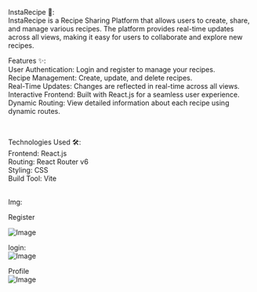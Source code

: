 InstaRecipe 🍳:<br>
InstaRecipe is a Recipe Sharing Platform that allows users to create, share, and manage various recipes. The platform provides real-time updates across all views, making it easy for users to collaborate and explore new recipes.
<br>

Features ✨:<br>
User Authentication: Login and register to manage your recipes.<br>
Recipe Management: Create, update, and delete recipes.<br>
Real-Time Updates: Changes are reflected in real-time across all views.<br>
Interactive Frontend: Built with React.js for a seamless user experience.<br>
Dynamic Routing: View detailed information about each recipe using dynamic routes.<br>

<br>

Technologies Used 🛠️:<br>
Frontend: React.js<br>
Routing: React Router v6<br>
Styling: CSS<br>
Build Tool: Vite<br>

<br>
Img:<br>

Register<br>

![Image](https://github.com/user-attachments/assets/a2249806-b9d8-4b5a-bcdd-eed2995b238b)

login:<br>
![Image](https://github.com/user-attachments/assets/bacdd682-294c-4e7f-80d0-562e6eb791ad)

Profile<br>
![Image](https://github.com/user-attachments/assets/259c6904-5b22-4eab-8197-c9c71b7ab227)

